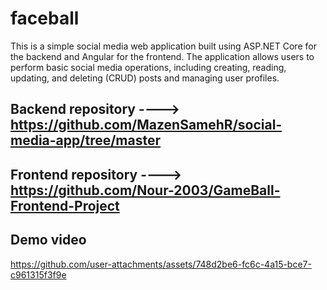 # faceball
This is a simple social media web application built using ASP.NET Core for the backend and Angular for the frontend. The application allows users to perform basic social media operations, including creating, reading, updating, and deleting (CRUD) posts and managing user profiles.

## Backend repository  ----> https://github.com/MazenSamehR/social-media-app/tree/master
## Frontend repository ----> https://github.com/Nour-2003/GameBall-Frontend-Project

## Demo video

https://github.com/user-attachments/assets/748d2be6-fc6c-4a15-bce7-c961315f3f9e
